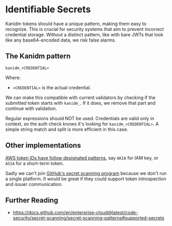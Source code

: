 # Identifiable Secrets

Kanidm tokens should have a unique pattern, making them easy to recognize. This is crucial for
security systems that aim to prevent incorrect credential storage. Without a distinct pattern, like
with bare JWTs that look like any base64-encoded data, we risk false alarms.

## The Kanidm pattern

```text
kanidm_<CREDENTIAL>
```

Where:

- `<CREDENTIAL>` is the actual credential.

We can make this compatible with current validators by checking if the submitted token starts with
`kanidm_`. If it does, we remove that part and continue with validation.

Regular expressions should NOT be used. Credentials are valid only in context, so the auth check
knows it's looking for `kanidm_<CREDENTIAL>`. A simple string match and split is more efficient in
this case.

## Other implementations

[AWS token IDs have follow designated patterns](https://docs.aws.amazon.com/IAM/latest/UserGuide/reference_identifiers.html),
say `AKIA` for IAM key, or `ASIA` for a short-term token.

Sadly we can't join
[GitHub's secret scanning program](https://docs.github.com/en/enterprise-cloud@latest/code-security/secret-scanning/secret-scanning-partner-program)
because we don't run a single platform. It would be great if they could support token introspection
and issuer communication.

## Further Reading

- <https://docs.github.com/en/enterprise-cloud@latest/code-security/secret-scanning/secret-scanning-patterns#supported-secrets>
